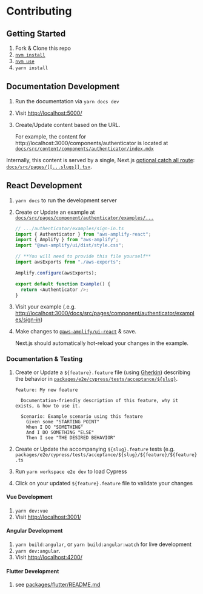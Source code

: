 # Contributing

## Getting Started

1. Fork & Clone this repo
1. [`nvm install`](https://github.com/nvm-sh/nvm)
1. [`nvm use`](https://github.com/nvm-sh/nvm)
1. `yarn install`

## Documentation Development

1. Run the documentation via `yarn docs dev`
1. Visit <http://localhost:5000/>
1. Create/Update content based on the URL.

   For example, the content for
   http://localhost:3000/components/authenticator is located at [`docs/src/content/components/authenticator/index.mdx`](docs/src/content/components/authenticator/index.mdx)

Internally, this content is served by a single, Next.js [optional catch all route](https://nextjs.org/docs/routing/dynamic-routes#optional-catch-all-routes):
[`docs/src/pages/[[...slugs]].tsx`](docs/src/pages/[[...slugs]].tsx).

## React Development

1. `yarn docs` to run the development server
1. Create or Update an example at [`docs/src/pages/component/authenticator/examples/...`](docs/src/pages/component/authenticator/examples)

   ```js
   // .../authenticator/examples/sign-in.ts
   import { Authenticator } from "aws-amplify-react";
   import { Amplify } from "aws-amplify";
   import "@aws-amplify/ui/dist/style.css";

   // **You will need to provide this file yourself**
   import awsExports from "./aws-exports";

   Amplify.configure(awsExports);

   export default function Example() {
     return <Authenticator />;
   }
   ```

1. Visit your example (.e.g. <http://localhost:3000/docs/src/pages/component/authenticator/examples/sign-in>)
1. Make changes to [`@aws-amplify/ui-react`](packages/react) & save.

   Next.js should automatically hot-reload your changes in the example.

### Documentation & Testing

1. Create or Update a `${feature}.feature` file (using [Gherkin](https://cucumber.io/docs/gherkin/reference/)) describing the behavior in [`packages/e2e/cypress/tests/acceptance/${slug}`](packages/e2e/cypress/tests/acceptance).

   ```gherkin
   Feature: My new feature

     Documentation-friendly description of this feature, why it exists, & how to use it.

     Scenario: Example scenario using this feature
       Given some "STARTING_POINT"
       When I DO "SOMETHING"
       And I DO SOMETHING "ELSE"
       Then I see "THE DESIRED BEHAVIOR"
   ```

1. Create or Update the accompanying `${slug}.feature` tests (e.g. `packages/e2e/cypress/tests/acceptance/${slug}/${feature}/${feature}.ts`
1. Run `yarn workspace e2e dev` to load Cypress
1. Click on your updated `${feature}.feature` file to validate your changes

#### Vue Development

1. `yarn dev:vue`
1. Visit <http://localhost:3001/>

#### Angular Development

1. `yarn build:angular`, or `yarn build:angular:watch` for live development
1. `yarn dev:angular`.
1. Visit <http://localhost:4200/>

#### Flutter Development

1. see [packages/flutter/README.md](packages/flutter/README.md)
